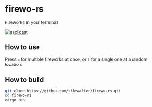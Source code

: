 # firewo-rs

Fireworks in your terminal!

[![asciicast](https://asciinema.org/a/Df9Poyq8pQ2hI02PG7fTCkCuh.svg)](https://asciinema.org/a/Df9Poyq8pQ2hI02PG7fTCkCuh)

## How to use

Press `m` for multiple fireworks at once, or `f` for a single one at a random location.

## How to build

```bash
git clone https://github.com/skkywalker/firewo-rs.git
cd firewo-rs
cargo run
```
